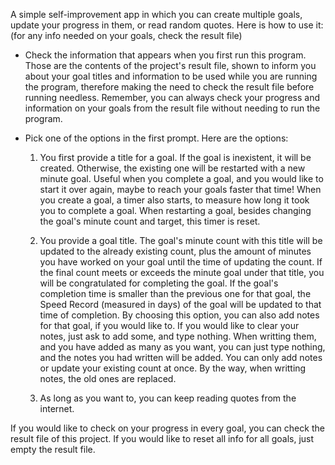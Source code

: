 A simple self-improvement app in which you can create multiple goals, update your progress in them, or read random quotes.
Here is how to use it: (for any info needed on your goals, check the result file)
- Check the information that appears when you first run this program. Those are the contents of the project's result file, shown to
  inform you about your goal titles and information to be used while you are running the program, therefore making the need to check
  the result file before running needless. Remember, you can always check your progress and information on your goals from the result file
  without needing to run the program.
  
- Pick one of the options in the first prompt. Here are the options:
  1) You first provide a title for a goal. If the goal is inexistent, it will be created. Otherwise, the existing one will be restarted with a
     new minute goal. Useful when you complete a goal, and you would like to start it over again, maybe to reach your goals faster that time!
     When you create a goal, a timer also starts, to measure how long it took you to complete a goal. When restarting a goal, besides changing
     the goal's minute count and target, this timer is reset.

  2) You provide a goal title. The goal's minute count with this title will be updated to the already existing count, plus the amount of
     minutes you have worked on your goal until the time of updating the count. If the final count meets or exceeds the minute goal under that
     title, you will be congratulated for completing the goal. If the goal's completion time is smaller than the previous one for that goal,
     the Speed Record (measured in days) of the goal will be updated to that time of completion. By choosing this option, you can also add notes
     for that goal, if you would like to. If you would like to clear your notes, just ask to add some, and type nothing. When writting them, and
     you have added as many as you want, you can just type nothing, and the notes you had written will be added. You can only add notes or
     update your existing count at once. By the way, when writting notes, the old ones are replaced.

  3) As long as you want to, you can keep reading quotes from the internet.

If you would like to check on your progress in every goal, you can check the result file of this project.
If you would like to reset all info for all goals, just empty the result file.